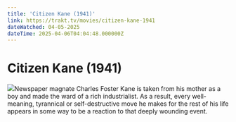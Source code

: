 ```yaml
---
title: 'Citizen Kane (1941)' 
link: https://trakt.tv/movies/citizen-kane-1941
dateWatched: 04-05-2025
dateTime: 2025-04-06T04:04:48.000000Z
---
```

# Citizen Kane (1941)

![](https://walter-r2.trakt.tv/images/movies/000/000/011/fanarts/thumb/265913df5c.jpg)Newspaper magnate Charles Foster Kane is taken from his mother as a boy and made the ward of a rich industrialist. As a result, every well-meaning, tyrannical or self-destructive move he makes for the rest of his life appears in some way to be a reaction to that deeply wounding event.